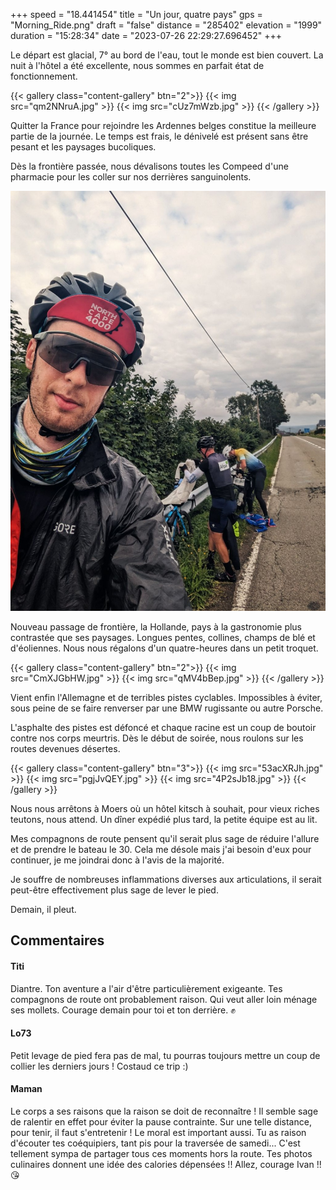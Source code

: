 +++
speed = "18.441454"
title = "Un jour, quatre pays"
gps = "Morning_Ride.png"
draft = "false"
distance = "285402"
elevation = "1999"
duration = "15:28:34"
date = "2023-07-26 22:29:27.696452"
+++

Le départ est glacial, 7° au bord de l'eau, tout le monde est bien couvert. La nuit à l'hôtel a été excellente, nous sommes en parfait état de fonctionnement.
<!--more-->
{{< gallery class="content-gallery" btn="2">}}
{{< img src="qm2NNruA.jpg" >}}
{{< img src="cUz7mWzb.jpg" >}}
{{< /gallery >}}

Quitter la France pour rejoindre les Ardennes belges constitue la meilleure partie de la journée. Le temps est frais, le dénivelé est présent sans être pesant et les paysages bucoliques.

Dès la frontière passée, nous dévalisons toutes les Compeed d'une pharmacie pour les coller sur nos derrières sanguinolents.

![Paysages des Ardennes belges](fvi27Ysb.jpg)

Nouveau passage de frontière, la Hollande, pays à la gastronomie plus contrastée que ses paysages. Longues pentes, collines, champs de blé et d'éoliennes. Nous nous régalons d'un quatre-heures dans un petit troquet.

{{< gallery class="content-gallery" btn="2">}}
{{< img src="CmXJGbHW.jpg" >}}
{{< img src="qMV4bBep.jpg" >}}
{{< /gallery >}}

Vient enfin l'Allemagne et de terribles pistes cyclables. Impossibles à éviter, sous peine de se faire renverser par une BMW rugissante ou autre Porsche.

L'asphalte des pistes est défoncé et chaque racine est un coup de boutoir contre nos corps meurtris. Dès le début de soirée, nous roulons sur les routes devenues désertes.

{{< gallery class="content-gallery" btn="3">}}
{{< img src="53acXRJh.jpg" >}}
{{< img src="pgjJvQEY.jpg" >}}
{{< img src="4P2sJb18.jpg" >}}
{{< /gallery >}}

Nous nous arrêtons à Moers où un hôtel kitsch à souhait, pour vieux riches teutons, nous attend. Un dîner expédié plus tard, la petite équipe est au lit.

Mes compagnons de route pensent qu'il serait plus sage de réduire l'allure et de prendre le bateau le 30. Cela me désole mais j'ai besoin d'eux pour continuer, je me joindrai donc à l'avis de la majorité.

Je souffre de nombreuses inflammations diverses aux articulations, il serait peut-être effectivement plus sage de lever le pied.

Demain, il pleut.

## Commentaires

#### Titi
Diantre. Ton aventure a l'air d'être particulièrement exigeante. Tes compagnons de route ont probablement raison. Qui veut aller loin ménage ses mollets. Courage demain pour toi et ton derrière. ✊️

#### Lo73
Petit levage de pied fera pas de mal, tu pourras toujours mettre un coup de collier les derniers jours ! Costaud ce trip :)

#### Maman
Le corps a ses raisons que la raison se doit de reconnaître ! Il semble sage de ralentir en effet pour éviter la pause contrainte. Sur une telle distance, pour tenir, il faut s'entretenir ! Le moral est important aussi. Tu as raison d'écouter tes coéquipiers, tant pis pour la traversée de samedi... C'est tellement sympa de partager tous ces moments hors la route. Tes photos culinaires donnent une idée des calories dépensées !!
Allez, courage Ivan !! 😘
